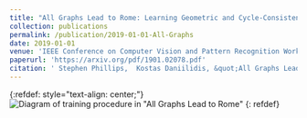 ```yaml
---
title: "All Graphs Lead to Rome: Learning Geometric and Cycle-Consistent Representations with Graph Convolutional Networks"
collection: publications
permalink: /publication/2019-01-01-All-Graphs
date: 2019-01-01
venue: 'IEEE Conference on Computer Vision and Pattern Recognition Workshop: Image Matching: Local Features and Beyond'
paperurl: 'https://arxiv.org/pdf/1901.02078.pdf'
citation: ' Stephen Phillips,  Kostas Daniilidis, &quot;All Graphs Lead to Rome: Learning Geometric and Cycle-Consistent Representations with Graph Convolutional Networks.&quot; arXiv preprint arXiv:1901.02078, 2019.'
---
```

{:refdef: style="text-align: center;"}
![Diagram of training procedure in "All Graphs Lead to Rome"](/images/all_graphs_lead_to_rome.png)
{: refdef}

